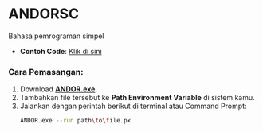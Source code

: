 # ANDORSC  
Bahasa pemrograman simpel  

- **Contoh Code**: [Klik di sini](ANDOR/CodeTest/example.px)  

### Cara Pemasangan:  
1. Download [**ANDOR.exe**](ANDOR/bin/Debug/net6.0/ANDOR.exe).  
2. Tambahkan file tersebut ke **Path Environment Variable** di sistem kamu.  
3. Jalankan dengan perintah berikut di terminal atau Command Prompt:  
   ```bash
   ANDOR.exe --run path\to\file.px
